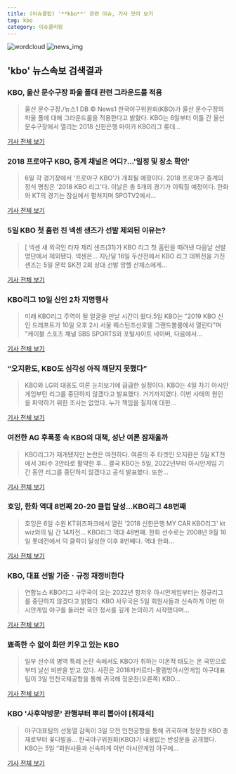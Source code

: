 ```yaml
---
title: (이슈클립) '**kbo**' 관련 이슈, 기사 모아 보기
tag: kbo
category: 이슈클리핑
---
```

![wordcloud](https://s3.ap-northeast-2.amazonaws.com/lyrics101-wordcloud/2018-09-06-1536234708.png)
![news_img](https://user-images.githubusercontent.com/42597476/44507050-1206f400-a6e4-11e8-8d98-7ffbfebb353f.png)
## **'**kbo**'** 뉴스속보 검색결과
### KBO, 울산 문수구장 파울 폴대 관련 그라운드룰 적용

>울산 문수구장./뉴스1 DB © News1 한국야구위원회(KBO)가 울산 문수구장의 파울 폴에 대해 그라운드룰을 적용한다고 밝혔다. KBO는 6일부터 이틀 간 울산 문수구장에서 열리는 2018 신한은행 마이카 KBO리그 롯데...

<a href="http://news1.kr/articles/?3419708" target="_blank">기사 전체 보기</a>

### 2018 프로야구 KBO, 중계 채널은 어디?…'일정 및 장소 확인'

>6일 각 경기장에서 '프로야구 KBO'가 개최될 예정이다.   2018 프로야구 중계의 정식 명칭은 '2018 KBO 리그'다. 이날은 총 5개의 경기가 이뤄질 예정이다.   한화와 KT의 경기는 잠실에서 펼쳐지며 SPOTV2에서...

<a href="http://www.topstarnews.net/news/articleView.html?idxno=477749" target="_blank">기사 전체 보기</a>

### 5일 KBO 첫 홈런 친 넥센 샌즈가 선발 제외된 이유는?

>[ 넥센 새 외국인 타자 제리 샌즈(31)가 KBO 리그 첫 홈런을 때려낸 다음날 선발 명단에서 제외됐다. 넥센은... 지난달 16일 두산전에서 KBO 리그 데뷔전을 가진 샌즈는 5일 문학 SK전 2회 상대 선발 앙헬 산체스에게...

<a href="http://isplus.live.joins.com/news/article/aid.asp?aid=22541260" target="_blank">기사 전체 보기</a>

### KBO리그 10일 신인 2차 지명행사

>미래 KBO리그 주역이 될 얼굴을 만날 시간이 왔다.5일 KBO는 "2019 KBO 신인 드래프트가 10일 오후 2시 서울 웨스틴조선호텔 그랜드볼룸에서 열린다"며 "케이블 스포츠 채널 SBS SPORTS와 포털사이트 네이버, 다음에서...

<a href="http://www.idomin.com/?mod=news&act=articleView&idxno=575514" target="_blank">기사 전체 보기</a>

### “오지환도, KBO도 심각성 아직 깨닫지 못했다”

>KBO와 LG의 대응도 여론 눈치보기에 급급한 실정이다. KBO는 4일 차기 아시안게임부턴 리그를 중단하지 않겠다고 발표했다. 거기까지였다. 이번 사태의 원인을 파악하기 위한 조사는 없었다. 누가 책임을 질지에 대한...

<a href="http://news.kmib.co.kr/article/view.asp?arcid=0012662605&code=61161211&cp=nv" target="_blank">기사 전체 보기</a>

### 여전한 AG 후폭풍 속 KBO의 대책, 성난 여론 잠재울까

>KBO리그가 재개됐지만 논란은 여전하다. 여론의 주 타겟인 오지환은 5일 KT전에서 3타수 3안타로 활약한 후... 결국 KBO는 5일, 2022년부터 아시안게임 기간 동안 리그를 중단하지 않겠다고 공식 발표했다. 또한...

<a href="http://www.xportsnews.com/?ac=article_view&entry_id=1016122" target="_blank">기사 전체 보기</a>

### 호잉, 한화 역대 8번째 20-20 클럽 달성…KBO리그 48번째

>호잉은 6일 수원 KT위즈파크에서 열린 '2018 신한은행 MY CAR KBO리그' kt wiz와의 팀 간 14차전... KBO리그 역대 48번째. 한화 선수로는 2008년 9월 16일 롯데전에서 덕 클락이 달성한 이후 8번째다. 역대 한화...

<a href="http://www.osen.co.kr/article/G1110983829" target="_blank">기사 전체 보기</a>

### KBO, 대표 선발 기준ㆍ규정 재정비한다

>연합뉴스 KBO리그 사무국이 오는 2022년 항저우 아시안게임부터는 정규리그를 중단하지 않겠다고 밝혔다. KBO 사무국은 5일 회원사들과 신속하게 이번 아시안게임 야구를 둘러싼 국민 정서를 깊게 논의하기 시작했다며...

<a href="http://www.gnmaeil.com/news/articleView.html?idxno=381885" target="_blank">기사 전체 보기</a>

### 뾰족한 수 없이 화만 키우고 있는 KBO

>일부 선수의 병역 특례 논란 속에서도 KBO가 취하는 미온적 태도는 온 국민으로부터 날선 비판을 받고 있다. 사진은 2018자카르타-팔렘방아시안게임 야구대표팀이 3일 인천국제공항을 통해 귀국해 정운찬(오른쪽) KBO...

<a href="http://sports.donga.com/3/all/20180905/91854938/3" target="_blank">기사 전체 보기</a>

### KBO '사후약방문' 관행부터 뿌리 뽑아야 [취재석]

>야구대표팀의 선동열 감독이 3일 오전 인천공항을 통해 귀국하며 정운찬 KBO 총재로부터 꽃다발을... 한국야구위원회(KBO)가 내용없는 반성문을 공개했다. KBO는 5일 “회원사들과 신속하게 이번 아시안게임 야구에...

<a href="http://www.sportsseoul.com/news/read/677692" target="_blank">기사 전체 보기</a>


